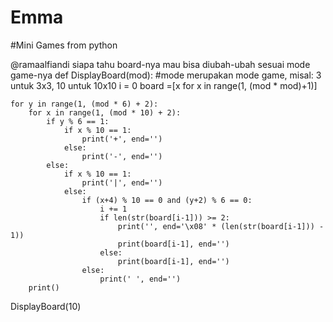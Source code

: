 # Emma
#Mini Games from python

@ramaalfiandi siapa tahu board-nya mau bisa diubah-ubah sesuai mode game-nya
def DisplayBoard(mod):
    #mode merupakan mode game, misal: 3 untuk 3x3, 10 untuk 10x10
    i = 0
    board =[x for x in range(1, (mod * mod)+1)]
        
    for y in range(1, (mod * 6) + 2):
        for x in range(1, (mod * 10) + 2):
            if y % 6 == 1:
                if x % 10 == 1:
                    print('+', end='')
                else:
                    print('-', end='')
            else:
                if x % 10 == 1:
                    print('|', end='')
                else:
                    if (x+4) % 10 == 0 and (y+2) % 6 == 0:
                        i += 1
                        if len(str(board[i-1])) >= 2:
                            print('', end='\x08' * (len(str(board[i-1])) - 1))
                            print(board[i-1], end='')
                        else:
                            print(board[i-1], end='')
                    else:
                        print(' ', end='')                
        print()
        
DisplayBoard(10)
 
